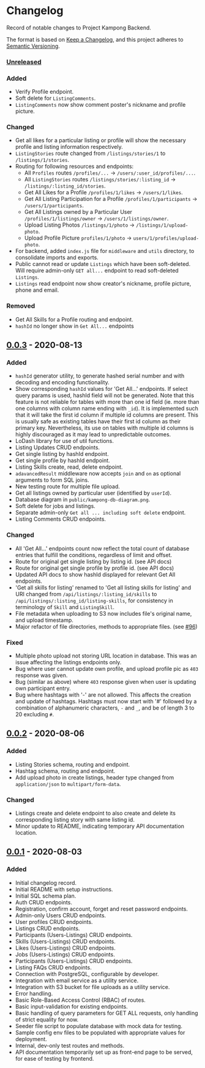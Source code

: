 # Changelog

Record of notable changes to Project Kampong Backend.

The format is based on [Keep a Changelog](https://keepachangelog.com/en/1.0.0/),
and this project adheres to [Semantic Versioning](https://semver.org/spec/v2.0.0.html).

### [Unreleased]

### Added

- Verify Profile endpoint.
- Soft delete for `ListingComments`.
- `ListingComments` now show comment poster's nickname and profile picture.

### Changed

- Get all likes for a particular listing or profile will show the necessary profile and listing information respectively.
- `ListingStories` route changed from `/listings/stories/1` to `/listings/1/stories`.
- Routing for following resources and endpoints:
  - All `Profiles` routes `/profiles/...` -> `/users/:user_id/profiles/...`.
  - All `ListingStories` routes `/listings/stories/:listing_id` -> `/listings/:listing_id/stories`.
  - Get All Likes for a Profile `/profiles/1/likes` -> `/users/1/likes`.
  - Get All Listing Participation for a Profile `/profiles/1/participants` -> `/users/1/participants`.
  - Get All Listings owned by a Particular User `/profiles/1/listings/owner` -> `/users/1/listings/owner`.
  - Upload Listing Photos `/listings/1/photo` -> `/listings/1/upload-photo`.
  - Upload Profile Picture `profiles/1/photo` -> `users/1/profiles/upload-photo`.
- For backend, added `index.js` file for `middleware` and `utils` directory, to consolidate imports and exports.
- Public cannot read or update `Listings` which have been soft-deleted. Will require admin-only `GET all...` endpoint to read soft-deleted `Listings`.
- `Listings` read endpoint now show creator's nickname, profile picture, phone and email.

### Removed

- Get All Skills for a Profile routing and endpoint.
- `hashId` no longer show in `Get All...` endpoints

## [0.0.3] - 2020-08-13

### Added

- `hashId` generator utility, to generate hashed serial number and with decoding and encoding functionality.
- Show corresponding `hashId` values for 'Get All...' endpoints. If select query params is used, hashId field will not be generated. Note that this feature is not reliable for tables with more than one id field (ie. more than one columns with column name ending with `_id`). It is implemented such that it will take the first id column if multiple id columns are present. This is usually safe as existing tables have their first id column as their primary key. Nevertheless, its use on tables with multiple id columns is highly discouraged as it may lead to unpredictable outcomes.
- LoDash library for use of util functions.
- Listing Updates CRUD endpoints.
- Get single listing by hashId endpoint.
- Get single profile by hashId endpoint.
- Listing Skills create, read, delete endpoint.
- `adavancedResult` middleware now accepts `join` and `on` as optional arguments to form SQL joins.
- New testing route for multiple file upload.
- Get all listings owned by particular user (identified by `userId`).
- Database diagram in `public/kampong-db-diagram.png`.
- Soft delete for jobs and listings.
- Separate admin-only `Get all ... including soft delete` endpoint.
- Listing Comments CRUD endpoints.

### Changed

- All 'Get All...' endpoints count now reflect the total count of database entries that fulfill the conditions, regardless of limit and offset.
- Route for original get single listing by listing id. (see API docs)
- Route for original get single profile by profile id. (see API docs)
- Updated API docs to show hashId displayed for relevant Get All endpoints.
- 'Get all skills for listing' renamed to 'Get all listing skills for listing' and URI changed from `/api/listings/:listing_id/skills` to `/api/listings/:listing_id/listing-skills`, for consistency in terminology of `Skill` and `ListingSkill`.
- File metadata when uploading to S3 now includes file's original name, and upload timestamp.
- Major refactor of file directories, methods to appropriate files. (see [#96](https://github.com/Project-Kampong/kampong-backend/pull/96))

### Fixed

- Multiple photo upload not storing URL location in database. This was an issue affecting the listings endpoints only.
- Bug where user cannot update own profile, and upload profile pic as `403` response was given.
- Bug (similar as above) where `403` response given when user is updating own participant entry.
- Bug where hashtags with '-' are not allowed. This affects the creation and update of hashtags. Hashtags must now start with '#' followed by a combination of alphanumeric characters, `-` and `_`, and be of length 3 to 20 excluding `#`.

## [0.0.2] - 2020-08-06

### Added

- Listing Stories schema, routing and endpoint.
- Hashtag schema, routing and endpoint.
- Add upload photo in create listings, header type changed from `application/json` to `multipart/form-data`.

### Changed

- Listings create and delete endpoint to also create and delete its corresponding listing story with same listing id.
- Minor update to README, indicating temporary API documentation location.

## [0.0.1] - 2020-08-03

### Added

- Initial changelog record.
- Initial README with setup instructions.
- Initial SQL schema plan.
- Auth CRUD endpoints.
- Registration, confirm account, forget and reset password endpoints.
- Admin-only Users CRUD endpoints.
- User profiles CRUD endpoints.
- Listings CRUD endpoints.
- Participants (Users-Listings) CRUD endpoints.
- Skills (Users-Listings) CRUD endpoints.
- Likes (Users-Listings) CRUD endpoints.
- Jobs (Users-Listings) CRUD endpoints.
- Participants (Users-Listings) CRUD endpoints.
- Listing FAQs CRUD endpoints.
- Connection with PostgreSQL, configurable by developer.
- Integration with email service as a utility service.
- Integration with S3 bucket for file uploads as a utility service.
- Error handling.
- Basic Role-Based Access Control (RBAC) of routes.
- Basic input-validation for existing endpoints.
- Basic handling of query parameters for GET ALL requests, only handling of strict equality for now.
- Seeder file script to populate database with mock data for testing.
- Sample config env files to be populated with appropriate values for deployment.
- Internal, dev-only test routes and methods.
- API documentation temporarily set up as front-end page to be served, for ease of testing by frontend.

[unreleased]: https://github.com/Project-Kampong/kampong-backend/compare/v0.0.3...HEAD
[0.0.3]: https://github.com/Project-Kampong/kampong-backend/releases/tag/v0.0.3
[0.0.2]: https://github.com/Project-Kampong/kampong-backend/releases/tag/v0.0.2
[0.0.1]: https://github.com/Project-Kampong/kampong-backend/releases/tag/v0.0.1
